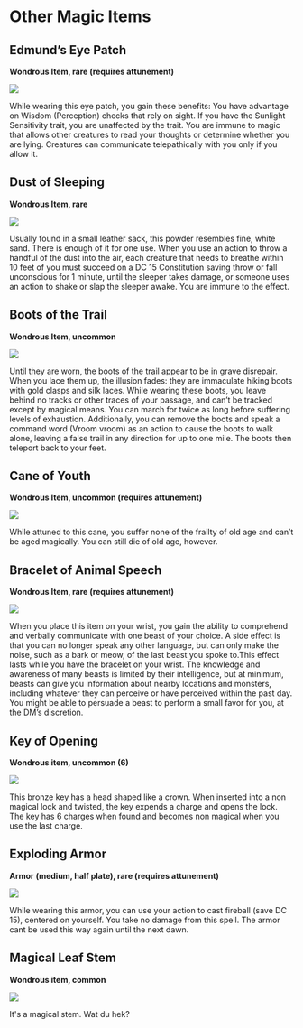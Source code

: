 # Other Magic Items

## Edmund’s Eye Patch
**Wondrous Item, rare (requires attunement)**

<div class="imgoverflow">
<img class="leftimg smallimg" src="../../assets/eyepatch.png"/>

While wearing this eye patch, you gain these benefits:
You have advantage on Wisdom (Perception) checks that rely on sight.
If you have the Sunlight Sensitivity trait, you are unaffected by the trait.
You are immune to magic that allows other creatures to read your thoughts or determine whether you are lying. Creatures can communicate telepathically with you only if you allow it.
</div>

## Dust of Sleeping
**Wondrous Item, rare**

<div class="imgoverflow">
<img class="leftimg smallimg" src="../../assets/sleepdust.png"/>

Usually found in a small leather sack, this powder resembles fine, white sand. There is enough of it for one use. When you use an action to throw a handful of the dust into the air, each creature that needs to breathe within 10 feet of you must succeed on a DC 15 Constitution saving throw or fall unconscious for 1 minute, until the sleeper takes damage, or someone uses an action to shake or slap the sleeper awake. You are immune to the effect.
</div>

## Boots of the Trail
**Wondrous Item, uncommon**

<div class="imgoverflow">
<img class="leftimg smallimg" src="../../assets/trailboots.png"/>

Until they are worn, the boots of the trail appear to be in grave disrepair. When you lace them up, the illusion fades: they are immaculate hiking boots with gold clasps and silk laces. While wearing these boots, you leave behind no tracks or other traces of your passage, and can’t be tracked except by magical means. You can march for twice as long before suffering levels of exhaustion.
Additionally, you can remove the boots and speak a command word (Vroom vroom) as an action to cause the boots to walk alone, leaving a false trail in any direction for up to one mile. The boots then teleport back to your feet.
</div>

## Cane of Youth
**Wondrous Item, uncommon (requires attunement)**

<div class="imgoverflow">
<img class="leftimg smallimg" src="../../assets/youthcane.png"/>

While attuned to this cane, you suffer none of the frailty of old age and can’t be aged magically. You can still die of old age, however.
</div>

## Bracelet of Animal Speech
**Wondrous Item, rare (requires attunement)**

<div class="imgoverflow">
<img class="leftimg smallimg" src="../../assets/animalbracelet.png"/>

When you place this item on your wrist, you gain the ability to comprehend and verbally communicate with one beast of your choice. A side effect is that you can no longer speak any other language, but can only make the noise, such as a bark or meow, of the last beast you spoke to.This effect lasts while you have the bracelet on your wrist.
The knowledge and awareness of many beasts is limited by their intelligence, but at minimum, beasts can give you information about nearby locations and monsters, including whatever they can perceive or have perceived within the past day. You might be able to persuade a beast to perform a small favor for you, at the DM’s discretion.
</div>

## Key of Opening
**Wondrous item, uncommon (6)**

<div class="imgoverflow">
<img class="leftimg smallimg" src="../../assets/openingkey.png"/>

This bronze key has a head shaped like a crown. When inserted into a non magical lock and twisted, the key expends a charge and opens the lock. The key has 6 charges when found and becomes non magical when you use the last charge.
</div>

## Exploding Armor
**Armor (medium, half plate), rare (requires attunement)**

<div class="imgoverflow">
<img class="leftimg smallimg" src="../../assets/explodingarmor.png"/>

While wearing this armor, you can use your action to cast fireball (save DC 15), centered on yourself. You take no damage from this spell. The armor cant be used this way again until the next dawn.
</div>

## Magical Leaf Stem
**Wondrous item, common**

<div class="imgoverflow">
<img class="leftimg smallimg" src="../../assets/stem.png"/>

It's a magical stem. Wat du hek?
</div>
